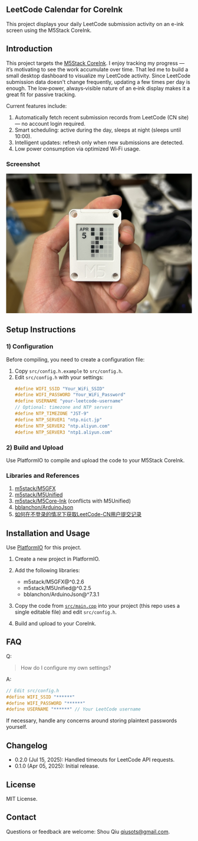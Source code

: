 ## LeetCode Calendar for CoreInk

This project displays your daily LeetCode submission activity on an e-ink screen using the M5Stack CoreInk.

## Introduction

This project targets the [M5Stack CoreInk](https://docs.m5stack.com/en/core/coreink).
I enjoy tracking my progress — it’s motivating to see the work accumulate over time. That led me to build a small desktop dashboard to visualize my LeetCode activity. Since LeetCode submission data doesn't change frequently, updating a few times per day is enough. The low‑power, always‑visible nature of an e‑ink display makes it a great fit for passive tracking.

Current features include:
1. Automatically fetch recent submission records from LeetCode (CN site) — no account login required.
2. Smart scheduling: active during the day, sleeps at night (sleeps until 10:00).
3. Intelligent updates: refresh only when new submissions are detected.
4. Low power consumption via optimized Wi‑Fi usage.

### Screenshot

![Screenshot](./src/figure.jpg)

## Setup Instructions

### 1) Configuration

Before compiling, you need to create a configuration file:

1. Copy `src/config.h.example` to `src/config.h`.
2. Edit `src/config.h` with your settings:
   ```cpp
   #define WIFI_SSID "Your_WiFi_SSID"
   #define WIFI_PASSWORD "Your_WiFi_Password"
   #define USERNAME "your-leetcode-username"
   // Optional: timezone and NTP servers
   #define NTP_TIMEZONE "JST-9"
   #define NTP_SERVER1 "ntp.nict.jp"
   #define NTP_SERVER2 "ntp.aliyun.com"
   #define NTP_SERVER3 "ntp1.aliyun.com"
   ```

### 2) Build and Upload
Use PlatformIO to compile and upload the code to your M5Stack CoreInk.

### Libraries and References

 1. [m5stack/M5GFX](https://github.com/m5stack/M5GFX)
 2. [m5stack/M5Unified](https://github.com/m5stack/M5Unified)
 3. [m5stack/M5Core-Ink](https://github.com/m5stack/M5Core-Ink) (conflicts with M5Unified)
 4. [bblanchon/ArduinoJson](https://github.com/bblanchon/ArduinoJson)
 5. [如何在不登录的情况下获取LeetCode-CN用户提交记录](https://blog.csdn.net/qq_32424059/article/details/106071201)

## Installation and Usage

Use [PlatformIO](https://platformio.org/) for this project.

 1. Create a new project in PlatformIO.

 2. Add the following libraries:
    - m5stack/M5GFX@^0.2.6
    - m5stack/M5Unified@^0.2.5
    - bblanchon/ArduinoJson@^7.3.1

 3. Copy the code from [`src/main.cpp`](./src/main.cpp) into your project (this repo uses a single editable file) and edit `src/config.h`.

 4. Build and upload to your CoreInk.

## FAQ

Q:
> How do I configure my own settings?

A:
```cpp
// Edit src/config.h
#define WIFI_SSID "******"
#define WIFI_PASSWORD "******"
#define USERNAME "******" // Your LeetCode username
```
If necessary, handle any concerns around storing plaintext passwords yourself.

## Changelog

- 0.2.0 (Jul 15, 2025): Handled timeouts for LeetCode API requests.
- 0.1.0 (Apr 05, 2025): Initial release.

## License

MIT License.

## Contact

Questions or feedback are welcome: Shou Qiu <qiusots@gmail.com>.